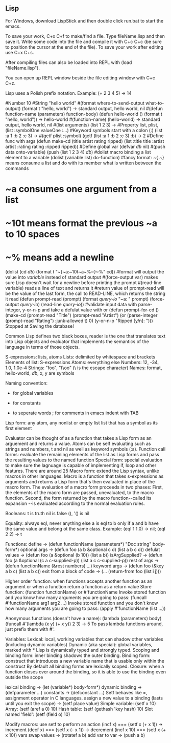 ## Lisp 

For Windows, download LispStick and then double click run.bat to start the
emacs.

To save your work, C+x C+f to make/find a file. Type fileName.lisp and
then save it. Write some code into the file and compile it with C+c C+c
(be sure to position the cursor at the end of the file). To save your work
after editing use C+x C+s.

After compiling files can also be loaded into REPL with
(load "fileName.lisp").

You can open up REPL window beside the file editing window with C+c C+z.

Lisp uses a Polish prefix notation. Example: (+ 2 3 4 5) -> 14

#Number
10
#String
"hello world"
#(format where-to-send-output what-to-output)
(format t "hello, world") -> standard output, hello world, nil
#(defun function-name (parameters) function-body)
(defun hello-world () (format t "hello, world")) -> hello-world
#(function-name)
(hello-world) -> standard output, hello world, nil
#(list arguments)
(list 1 2 3) ->
#Property list, plist, (list :symbolOne valueOne :...)
#Keyword symbols start with a colon (:)
(list :a 1 :b 2 :c 3) -> 
#(getf plist :symbol)
(getf (list :a 1 :b 2 :c 3) :b) -> 2
#Define func with args
(defun make-cd (title artist rating ripped)
  (list :title title :artist artist :rating rating :ripped ripped))
#Define global var
(defvar *db* nil)
#(push data onto-variable)
(push (list 1 2 3 4) *db*)
#dolist macro binding a list element to a variable (dolist (variable list) do-function)
#fancy format: ~{ ~} means consume a list and do with its member what is written between the commands
#              ~a consumes one argument from a list
#              ~10t means format the previous ~a to 10 spaces
#              ~% means add a newline
(dolist (cd *db*)
  (format t "~{~a:~10t~a~%~}~%" cd))
#format will output the value into *variable* instead of standard output
#(force-output var) makes sure Lisp doesn't wait for a newline before printing the prompt
#(read-line variable) reads a line of text and returns it
#return value of prompt-read will be the value of the last form, the call to READ-LINE, which returns the string it read
(defun prompt-read (prompt)
  (format *query-io* "~a: " prompt)
  (force-output *query-io*)
  (read-line *query-io*))
#validate input data with parse-integer, y-or-n-p and take a defulat value with or
(defun prompt-for-cd ()
  (make-cd
    (prompt-read "Title")
    (prompt-read "Artist")
    (or (parse-integer (prompt-read "Rating") :junk-allowed t) 0)
    (y-or-n-p "Ripped [y/n]: ")))
Stopped at Saving the database!




Common Lisp defines two black boxes, reader is the one that translates
text into Lisp objects and evaluator that implements the semantics of the
language in terms of those objects.

S-expressions: lists, atoms
  Lists: delimited by whitespace and brackets
    Elements of list: S-expressions
  Atoms: everything else
    Numbers: 12, -34, 1.0, 1.0e-4
	Strings: "foo", "f\\oo" (\ is the escape character)
	Names: format, hello-world, *db*, x, y are symbols

Naming convention:
* for global variables
+ for constants
- to seperate words
; for comments
in emacs indent with TAB

Lisp form: 
any atom, any nonlist or empty list
list that has a symbol as its first element
  
Evaluator can be thought of as a function that takes a Lisp form as an
arguement and returns a value.
  Atoms can be self evaluating such as strings and numbers, t and nil as
  well as keyword symbols (:a).
  Function call forms: evaluate the remaining elements of the list as Lisp forms and pass the resulting values to the named function
  Special form: special evaluation to make sure the lagnuage is capable of implementing if, loop and other features. There are around 25 
  Macro form: extend the Lisp syntax, unlike macros in other languages.
  Macro is a function that takes s-expressions as arguments and returns a
  Lisp form that's then evaluated in place of the macro form. The
  evaluation of a macro form proceeds in two phases: First, the elements
  of the macro form are passed, unevaluated, to the macro function.
  Second, the form returned by the macro function--called its expansion
  --is evaluated according to the normal evaluation rules.
  
Booleans:
t is truth
nil is false
(), '() is nil

Equality:
always eql, never anything else
a is eql to b only if a and b have the same value and belong ot the same class. Example: (eql 1 1.0) -> nil; (eql 2 2) ->  t

Functions:
define -> (defun functionName (parameters*) "Doc string" body-form*)
optional args -> (defun foo (a b &optional c d) (list a b c d))
defulat values -> (defun foo (a &optional (b 10)) (list a b))
isArgSupplied? -> (defun foo (a &optional (c a c-supplied-p)) (list a c c-supplied-p))
rest of args -> (defun functionName (&rest numbers) ...)
keyword args -> (defun foo (&key a b c) (list a b c))
exit from a block of code -> (... (return-from foo (list i j)))

Higher order function: when functions accepts another function as an argument or when a function return a function as a return value
Store function: (function functionName) or #'functionName
Invoke stored function and you know how many arguments you are going to pass: (funcall #'functionName arg1 arg2 ...)
Invoke stored function and you don't know how many arguments you are going to pass: (apply #'functionName (list ...))

Anonymous functions (doesn't have a name):
(lambda (parameters) body)
(funcall #'(lambda (x y) (+ x y)) 2 3) -> 5
To pass lambda functions around, just prefix them with #'.

Variables:
  Lexical: local, working variables that can shadow other variables (including dynamic variables)
  Dynamic (aka special): global variables, marked with *
Lisp is dynamically typed and strongly typed.
Scoping and binding form: inner binding shadows the outer binding.
Binding form: construct that introduces a new variable name that is usable only within the construct
 By default all binding forms are lexically scoped.
 Closure: when a function closes over around the binding, so it is able to use the binding even outside the scope

 lexical binding -> (let (variable*) body-form*)
 dynamic binding -> (defparameter ...)
 constants -> (defconstant ...)
Setf behaves like =, assignment operator in C languages.
 assign a new value to a binding (lasts until you exit the scope) -> (setf place value)
Simple variable:    (setf x 10) 
Array:              (setf (aref a 0) 10)
Hash table:         (setf (gethash 'key hash) 10)
Slot named 'field': (setf (field o) 10)

Modify macros: use setf to perform an action
(incf x)    === (setf x (+ x 1)) -> increment
(decf x)    === (setf x (- x 1)) -> decrement
(incf x 10) === (setf x (+ x 10))
vars swap values -> (rotatef a b)
add var to var -> (push a b)